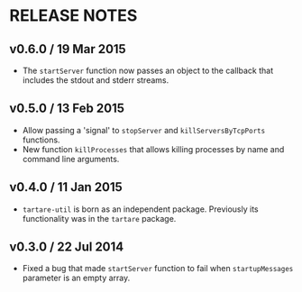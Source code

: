 # RELEASE NOTES

## v0.6.0 / 19 Mar 2015
* The `startServer` function now passes an object to the callback that includes the stdout and stderr streams.

## v0.5.0 / 13 Feb 2015
* Allow passing a 'signal' to `stopServer` and `killServersByTcpPorts` functions.
* New function `killProcesses` that allows killing processes by name and command line arguments.

## v0.4.0 / 11 Jan 2015
* `tartare-util` is born as an independent package. Previously its functionality was in the `tartare` package.

## v0.3.0 / 22 Jul 2014
* Fixed a bug that made `startServer` function to fail when `startupMessages` parameter is an empty array.
